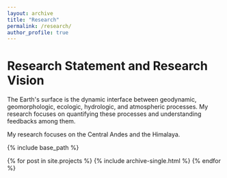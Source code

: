 ```yaml
---
layout: archive
title: "Research"
permalink: /research/
author_profile: true
---
```

# Research Statement and Research Vision
The Earth's surface is the dynamic interface between geodynamic, geomorphologic, ecologic, hydrologic, and atmospheric processes. My research focuses on quantifying these processes and understanding feedbacks among them.

My research focuses on the Central Andes and the Himalaya.


{% include base_path %}

{% for post in site.projects %}
  {% include archive-single.html %}
{% endfor %}
